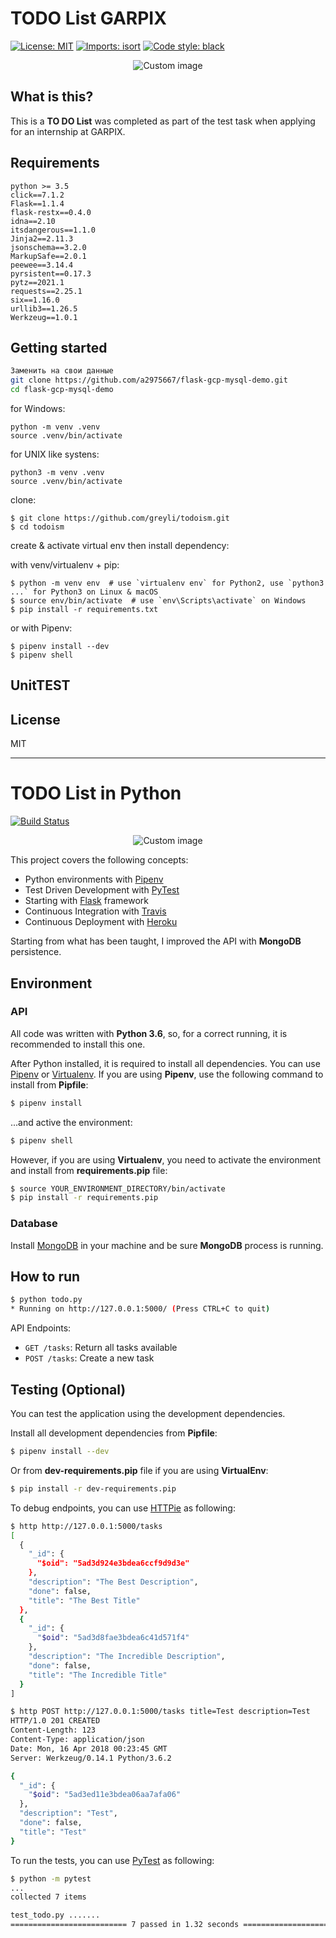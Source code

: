 

# TODO List GARPIX

<p align="left">
<a href="https://github.com/psf/black/blob/main/LICENSE"><img alt="License: MIT" src="https://black.readthedocs.io/en/stable/_static/license.svg"></a>
<a href="https://pycqa.github.io/isortE"><img alt="Imports: isort" src="https://img.shields.io/badge/%20imports-isort-%231674b1?style=flat&labelColor=ef8336"></a>
<a href="https://github.com/psf/black"><img alt="Code style: black" src="https://img.shields.io/badge/code%20style-black-000000.svg"></a>
</p>


<p align="center">
  <img src="https://raw.github.com/marcosvbras/todo-list-python/master/images/to-do-list.jpg" alt="Custom image"/>
</p>

## What is this?
This is a **TO DO List** was completed as part of the test task when applying for an internship at GARPIX.


## Requirements
```
python >= 3.5
click==7.1.2
Flask==1.1.4
flask-restx==0.4.0
idna==2.10
itsdangerous==1.1.0
Jinja2==2.11.3
jsonschema==3.2.0
MarkupSafe==2.0.1
peewee==3.14.4
pyrsistent==0.17.3
pytz==2021.1
requests==2.25.1
six==1.16.0
urllib3==1.26.5
Werkzeug==1.0.1
```

## Getting started
```bash
Заменить на свои данные
git clone https://github.com/a2975667/flask-gcp-mysql-demo.git
cd flask-gcp-mysql-demo
```

for Windows:
```
python -m venv .venv
source .venv/bin/activate
```

for UNIX like systens:
```
python3 -m venv .venv
source .venv/bin/activate
```

clone:
```
$ git clone https://github.com/greyli/todoism.git
$ cd todoism
```
create & activate virtual env then install dependency:

with venv/virtualenv + pip:
```
$ python -m venv env  # use `virtualenv env` for Python2, use `python3 ...` for Python3 on Linux & macOS
$ source env/bin/activate  # use `env\Scripts\activate` on Windows
$ pip install -r requirements.txt
```
or with Pipenv:
```
$ pipenv install --dev
$ pipenv shell
```

## UnitTEST


## License
MIT

-------


# TODO List in Python

[![Build Status](https://travis-ci.org/marcosvbras/todo-list-python.svg?branch=master)](https://travis-ci.org/marcosvbras/todo-list-python)

<p align="center">
  <img src="https://raw.github.com/marcosvbras/todo-list-python/master/images/to-do-list.jpg" alt="Custom image"/>
</p>



This project covers the following concepts:
- Python environments with [Pipenv](https://github.com/pypa/pipenv)
- Test Driven Development with [PyTest](https://docs.pytest.org/en/latest/)
- Starting with [Flask](http://flask.pocoo.org/) framework
- Continuous Integration with [Travis](https://travis-ci.org/)
- Continuous Deployment with [Heroku](https://www.heroku.com/)

Starting from what has been taught, I improved the API with **MongoDB** persistence.

## Environment
### API
All code was written with **Python 3.6**, so, for a correct running, it is recommended to install this one.

After Python installed, it is required to install all dependencies. You can use [Pipenv](https://github.com/pypa/pipenv) or [Virtualenv](https://virtualenv.pypa.io/en/stable/). If you are using **Pipenv**, use the following command to install from **Pipfile**:

```bash
$ pipenv install
```

...and active the environment:
```bash
$ pipenv shell
```

However, if you are using **Virtualenv**, you need to activate the environment and install from **requirements.pip** file:

```bash
$ source YOUR_ENVIRONMENT_DIRECTORY/bin/activate
$ pip install -r requirements.pip
```

### Database
Install [MongoDB](https://www.mongodb.com/) in your machine and be sure **MongoDB** process is running.

## How to run

```bash
$ python todo.py
* Running on http://127.0.0.1:5000/ (Press CTRL+C to quit)
```

API Endpoints:
- `GET /tasks`: Return all tasks available
- `POST /tasks`: Create a new task

## Testing (Optional)

You can test the application using the development dependencies.

Install all development dependencies from **Pipfile**:
```bash
$ pipenv install --dev
```

Or from **dev-requirements.pip** file if you are using **VirtualEnv**:
```bash
$ pip install -r dev-requirements.pip
```

To debug endpoints, you can use [HTTPie](https://httpie.org/) as following:
```bash
$ http http://127.0.0.1:5000/tasks
[
  {
    "_id": {
      "$oid": "5ad3d924e3bdea6ccf9d9d3e"
    },
    "description": "The Best Description",
    "done": false,
    "title": "The Best Title"
  },
  {
    "_id": {
      "$oid": "5ad3d8fae3bdea6c41d571f4"
    },
    "description": "The Incredible Description",
    "done": false,
    "title": "The Incredible Title"
  }
]
```

```bash
$ http POST http://127.0.0.1:5000/tasks title=Test description=Test
HTTP/1.0 201 CREATED
Content-Length: 123
Content-Type: application/json
Date: Mon, 16 Apr 2018 00:23:45 GMT
Server: Werkzeug/0.14.1 Python/3.6.2

{
  "_id": {
    "$oid": "5ad3ed11e3bdea06aa7afa06"
  },
  "description": "Test",
  "done": false,
  "title": "Test"
}
```

To run the tests, you can use [PyTest](https://docs.pytest.org/en/latest/) as following:
```bash
$ python -m pytest
...
collected 7 items

test_todo.py .......                                                    [100%]
========================== 7 passed in 1.32 seconds ==========================
```

